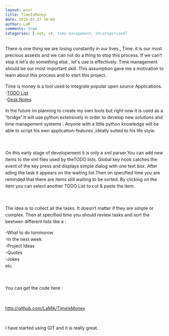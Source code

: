 ```yaml
---
layout: post
title: TimeIsMoney
date: 2010-07-27 16:04
author: LaM
comments: true
categories: [.net, c#, time management, Uncategorized]
---
```

<p><span style="font-family:helvetica, arial, freesans, clean, sans-serif;font-size:13px;line-height:18px;"> </span></p>
<p style="line-height:1.5em!important;margin:1em 0!important;padding:0;">There is one thing we are losing constantly in our lives , Time. it is our most precious assests and we can not do a thing to stop this process. If we can&rsquo;t stop it let's do something else , let's use is effectively. Time management should be our most important skill. This assumption gave me a motivation to learn about this process and to start this project.&nbsp;</p>
<p style="line-height:1.5em!important;margin:1em 0!important;padding:0;">Time is money is a tool used to integrate popular open source Applications.<br style="line-height:1.4em;margin:0;padding:0;" />-<span class="caps" style="line-height:1.4em;margin:0;padding:0;"><a href="http://www.codeproject.com/KB/applications/todolist2.aspx">TODO</a></span><a href="http://www.codeproject.com/KB/applications/todolist2.aspx">&nbsp;List</a><br style="line-height:1.4em;margin:0;padding:0;" />-<a href="http://desknotes.codeplex.com/">Desk Notes</a></p>
<p style="line-height:1.5em!important;margin:1em 0!important;padding:0;">In the future im planning to create my own tools but right now it is used as a &ldquo;bridge&rdquo;.It will use python extensively in order to develop new solutions and time management systems . Anyone with a little python knowledge will be able to script his own application-features ,ideally suited to his life style.</p>
<p style="line-height:1.5em!important;margin:1em 0!important;padding:0;">&nbsp;</p>
<p style="line-height:1.5em!important;margin:1em 0!important;padding:0;">On this early stage of developement it is only a xml parser.You can add new items to the xml files used by the<span class="caps" style="line-height:1.4em;margin:0;padding:0;">TODO</span>&nbsp;lists. Global key hook catches the event of the key press and displays simple dialog with one text box. After ading the task it appears on the waiting list.Then on specified time you are reminded that there are items still waiting to be sorted. By clicking on the item you can select another&nbsp;<span class="caps" style="line-height:1.4em;margin:0;padding:0;">TODO</span>&nbsp;List to cut &amp; paste the item.</p>
<p style="line-height:1.5em!important;margin:1em 0!important;padding:0;">&nbsp;</p>
<p style="line-height:1.5em!important;margin:1em 0!important;padding:0;">The idea is to collect all the tasks. It doesn&rsquo;t matter if they are simple or complex. Then at specified time you should review tasks and sort the beetwen different lists like a :</p>
<p style="line-height:1.5em!important;margin:1em 0!important;padding:0;">-What to do tommorow<br style="line-height:1.4em;margin:0;padding:0;" />-In the next week<br style="line-height:1.4em;margin:0;padding:0;" />-Project Ideas<br style="line-height:1.4em;margin:0;padding:0;" />-Quotes<br style="line-height:1.4em;margin:0;padding:0;" />-Jokes<br style="line-height:1.4em;margin:0;padding:0;" />etc.</p>
<p style="line-height:1.5em!important;margin:1em 0!important;padding:0;">&nbsp;</p>
<p style="line-height:1.5em!important;margin:1em 0!important;padding:0;">You can get the code here :</p>
<p>&nbsp;</p>
<p><a href="http://github.com/LaMik/TimeIsMoney">http://github.com/LaMik/TimeIsMoney</a></p>
<p>&nbsp;</p>
<p>I have started using GIT and it is really great. &nbsp;</p>
